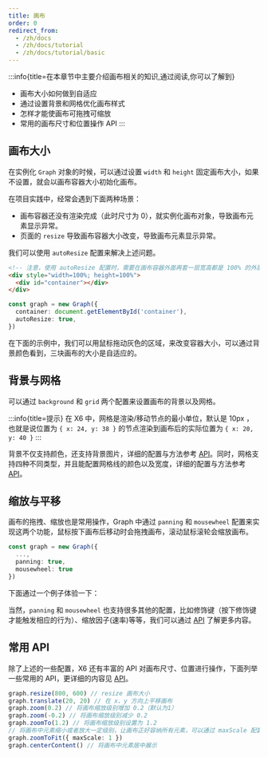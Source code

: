 ```yaml
---
title: 画布
order: 0
redirect_from:
  - /zh/docs
  - /zh/docs/tutorial
  - /zh/docs/tutorial/basic
---
```


:::info{title=在本章节中主要介绍画布相关的知识,通过阅读,你可以了解到}

- 画布大小如何做到自适应
- 通过设置背景和网格优化画布样式
- 怎样才能使画布可拖拽可缩放
- 常用的画布尺寸和位置操作 API :::

## 画布大小

在实例化 `Graph` 对象的时候，可以通过设置 `width` 和 `height` 固定画布大小，如果不设置，就会以画布容器大小初始化画布。

在项目实践中，经常会遇到下面两种场景：

- 画布容器还没有渲染完成（此时尺寸为 0），就实例化画布对象，导致画布元素显示异常。
- 页面的 `resize` 导致画布容器大小改变，导致画布元素显示异常。

我们可以使用 `autoResize` 配置来解决上述问题。

```html
<!-- 注意，使用 autoResize 配置时，需要在画布容器外面再套一层宽高都是 100% 的外层容器，在外层容器上监听尺寸改变，当外层容器大小改变时，画布自动重新计算宽高以及元素位置。 -->
<div style="width=100%; height=100%">
  <div id="container"></div>
</div>
```

```ts
const graph = new Graph({
  container: document.getElementById('container'),
  autoResize: true,
})
```

在下面的示例中，我们可以用鼠标拖动灰色的区域，来改变容器大小，可以通过背景颜色看到，三块画布的大小是自适应的。

<code id="auto-resize" src="@/src/tutorial/basic/graph/auto-resize/index.tsx"></code>

## 背景与网格

可以通过 `background` 和 `grid` 两个配置来设置画布的背景以及网格。

<code id="background-grid" src="@/src/tutorial/basic/graph/background-grid/index.tsx"></code>

:::info{title=提示} 在 X6 中，网格是渲染/移动节点的最小单位，默认是 10px ，也就是说位置为 `{ x: 24, y: 38 }` 的节点渲染到画布后的实际位置为 `{ x: 20, y: 40 }` :::

背景不仅支持颜色，还支持背景图片，详细的配置与方法参考 [API](/zh/docs/api/graph/background)。同时，网格支持四种不同类型，并且能配置网格线的颜色以及宽度，详细的配置与方法参考 [API](/zh/docs/api/graph/grid)。

## 缩放与平移

画布的拖拽、缩放也是常用操作，Graph 中通过 `panning` 和 `mousewheel` 配置来实现这两个功能，鼠标按下画布后移动时会拖拽画布，滚动鼠标滚轮会缩放画布。

```ts
const graph = new Graph({
  ...,
  panning: true,
  mousewheel: true
})
```

下面通过一个例子体验一下：

<code id="panning-mousewheel" src="@/src/tutorial/basic/graph/panning-mousewheel/index.tsx"></code>

当然，`panning` 和 `mousewheel` 也支持很多其他的配置，比如修饰键（按下修饰键才能触发相应的行为）、缩放因子(速率)等等，我们可以通过 [API](/zh/docs/api/graph/mousewheel) 了解更多内容。

## 常用 API

除了上述的一些配置，X6 还有丰富的 API 对画布尺寸、位置进行操作，下面列举一些常用的 API，更详细的内容见 [API](/zh/docs/api/graph/transform)。

```ts
graph.resize(800, 600) // resize 画布大小
graph.translate(20, 20) // 在 x、y 方向上平移画布
graph.zoom(0.2) // 将画布缩放级别增加 0.2（默认为1）
graph.zoom(-0.2) // 将画布缩放级别减少 0.2
graph.zoomTo(1.2) // 将画布缩放级别设置为 1.2
// 将画布中元素缩小或者放大一定级别，让画布正好容纳所有元素，可以通过 maxScale 配置最大缩放级别
graph.zoomToFit({ maxScale: 1 })
graph.centerContent() // 将画布中元素居中展示
```

<code id="transform" src="@/src/tutorial/basic/graph/transform/index.tsx"></code>
